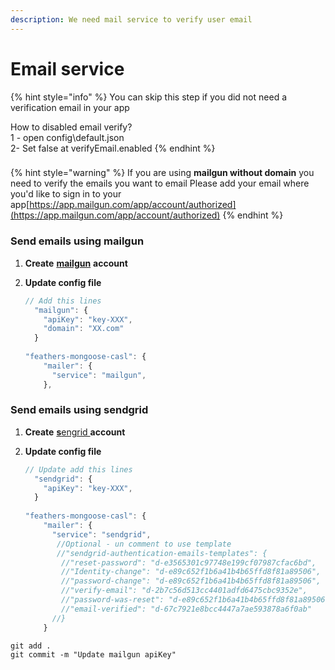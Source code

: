 ```yaml
---
description: We need mail service to verify user email
---
```


# Email service

{% hint style="info" %}
You can skip this step if you did not need a verification email in your app

How to disabled email verify?  
1 - open config\default.json  
2- Set false at verifyEmail.enabled
{% endhint %}

### 

{% hint style="warning" %}
If you are using **mailgun without domain** you need to verify the emails you want to email Please add your email where you'd like to sign in to your app[https://app.mailgun.com/app/account/authorized](https://app.mailgun.com/app/account/authorized)
{% endhint %}

### Send emails using mailgun

1. **Create** [**mailgun**](https://app.mailgun.com/sessions/new) **account**
2. **Update config file**

   ```javascript
   // Add this lines
     "mailgun": {
       "apiKey": "key-XXX",
       "domain": "XX.com"
     }
  
   "feathers-mongoose-casl": {
       "mailer": {
         "service": "mailgun",
       },
   ```

### Send emails using sendgrid

1. **Create** [**s**engrid ](https://signup.sendgrid.com/)**account**
2. **Update config file**

   ```javascript
   // Update add this lines
     "sendgrid": {
       "apiKey": "key-XXX",
     }
  
   "feathers-mongoose-casl": {
       "mailer": {
         "service": "sendgrid",
          //Optional - un comment to use template
          //"sendgrid-authentication-emails-templates": {
           //"reset-password": "d-e3565301c97748e199cf07987cfac6bd",
           //"Identity-change": "d-e89c652f1b6a41b4b65ffd8f81a89506",
           //"password-change": "d-e89c652f1b6a41b4b65ffd8f81a89506",
           //"verify-email": "d-2b7c56d513cc4401adfd6475cbc9352e",
           //"password-was-reset": "d-e89c652f1b6a41b4b65ffd8f81a89506",
           //"email-verified": "d-67c7921e8bcc4447a7ae593878a6f0ab"
         //}
       }
   ```

```text
git add .
git commit -m "Update mailgun apiKey"
```


